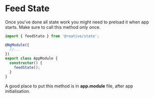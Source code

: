 # Feed State

Once you've done all state work you might need to preload it when app starts. Make sure to call this method only once.

```typescript
import { feedState } from '@reative/state';

@NgModule({
  //...
})
export class AppModule {
  constructor() {
    feedState();
  }
}
```

A good place to put this method is in **app.module** file, after app initialisation.


